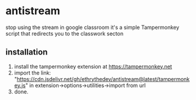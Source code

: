 # antistream
stop using the stream in google classroom 
it's a simple Tampermonkey script that redirects you to the classwork secton


## installation
1. install the tampermonkey extension at https://tampermonkey.net
2. import the link: "https://cdn.jsdelivr.net/gh/ethrythedev/antistream@latest/tampermonkey.js" in extension->options->utilities->import from url
3. done.
